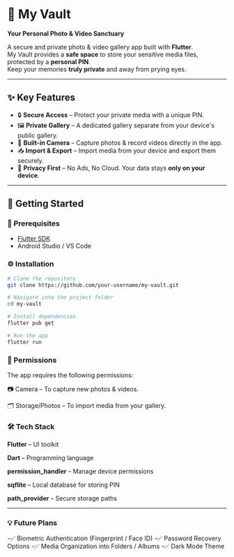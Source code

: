 # 🔐 My Vault  
**Your Personal Photo & Video Sanctuary**  

A secure and private photo & video gallery app built with **Flutter**.  
My Vault provides a **safe space** to store your sensitive media files, protected by a **personal PIN**.  
Keep your memories **truly private** and away from prying eyes.  

---

## ✨ Key Features  
- 🔒 **Secure Access** – Protect your private media with a unique PIN.  
- 🖼️ **Private Gallery** – A dedicated gallery separate from your device's public gallery.  
- 📸 **Built-in Camera** – Capture photos & record videos directly in the app.  
- 📥 **Import & Export** – Import media from your device and export them securely.  
- 🚫 **Privacy First** – No Ads, No Cloud. Your data stays **only on your device**.  

---

## 🚀 Getting Started  

### 📌 Prerequisites  
- [Flutter SDK](https://flutter.dev/docs/get-started/install)  
- Android Studio / VS Code  

### ⚙️ Installation  

```bash
# Clone the repository
git clone https://github.com/your-username/my-vault.git

# Navigate into the project folder
cd my-vault

# Install dependencies
flutter pub get

# Run the app
flutter run
```

### 📱 Permissions

The app requires the following permissions:

📷 Camera – To capture new photos & videos.

🗂️ Storage/Photos – To import media from your gallery.


### 🛠️ Tech Stack

**Flutter** – UI toolkit

**Dart** – Programming language

**permission_handler** – Manage device permissions

**sqflite** – Local database for storing PIN

**path_provider** – Secure storage paths

---

### 💡 Future Plans

-✅ Biometric Authentication (Fingerprint / Face ID)
-✅ Password Recovery Options
-✅ Media Organization into Folders / Albums
-✅ Dark Mode Theme
